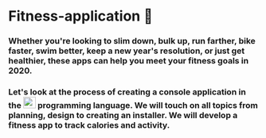 # Fitness-application :muscle:
### Whether you're looking to slim down, bulk up, run farther, bike faster, swim better, keep a new year's resolution, or just get healthier, these apps can help you meet your fitness goals in 2020.

### Let's look at the process of creating a console application in the  <img src="https://upload.wikimedia.org/wikipedia/commons/thumb/0/0d/C_Sharp_wordmark.svg/1200px-C_Sharp_wordmark.svg.png" width="25" height="23" />  programming language. We will touch on all topics from planning, design to creating an installer. We will develop a fitness app to track calories and activity.

